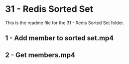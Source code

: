 # 31 - Redis Sorted Set

This is the readme file for the 31 - Redis Sorted Set folder.

## 1 - Add member to sorted set.mp4

## 2 - Get members.mp4

